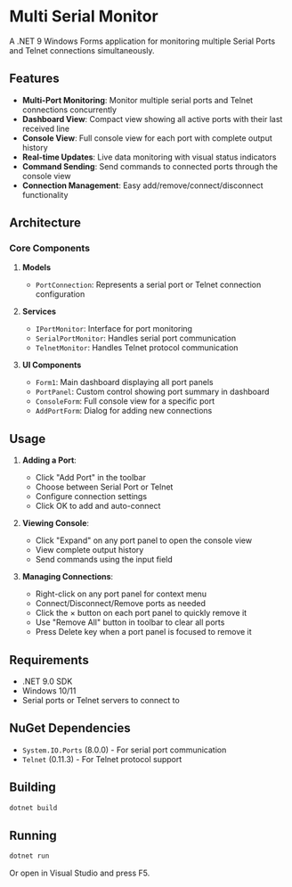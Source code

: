 # Multi Serial Monitor

A .NET 9 Windows Forms application for monitoring multiple Serial Ports and Telnet connections simultaneously.

## Features

- **Multi-Port Monitoring**: Monitor multiple serial ports and Telnet connections concurrently
- **Dashboard View**: Compact view showing all active ports with their last received line
- **Console View**: Full console view for each port with complete output history
- **Real-time Updates**: Live data monitoring with visual status indicators
- **Command Sending**: Send commands to connected ports through the console view
- **Connection Management**: Easy add/remove/connect/disconnect functionality

## Architecture

### Core Components

1. **Models**
   - `PortConnection`: Represents a serial port or Telnet connection configuration

2. **Services**
   - `IPortMonitor`: Interface for port monitoring
   - `SerialPortMonitor`: Handles serial port communication
   - `TelnetMonitor`: Handles Telnet protocol communication

3. **UI Components**
   - `Form1`: Main dashboard displaying all port panels
   - `PortPanel`: Custom control showing port summary in dashboard
   - `ConsoleForm`: Full console view for a specific port
   - `AddPortForm`: Dialog for adding new connections

## Usage

1. **Adding a Port**:
   - Click "Add Port" in the toolbar
   - Choose between Serial Port or Telnet
   - Configure connection settings
   - Click OK to add and auto-connect

2. **Viewing Console**:
   - Click "Expand" on any port panel to open the console view
   - View complete output history
   - Send commands using the input field

3. **Managing Connections**:
   - Right-click on any port panel for context menu
   - Connect/Disconnect/Remove ports as needed
   - Click the × button on each port panel to quickly remove it
   - Use "Remove All" button in toolbar to clear all ports
   - Press Delete key when a port panel is focused to remove it

## Requirements

- .NET 9.0 SDK
- Windows 10/11
- Serial ports or Telnet servers to connect to

## NuGet Dependencies

- `System.IO.Ports` (8.0.0) - For serial port communication
- `Telnet` (0.11.3) - For Telnet protocol support

## Building

```bash
dotnet build
```

## Running

```bash
dotnet run
```

Or open in Visual Studio and press F5.